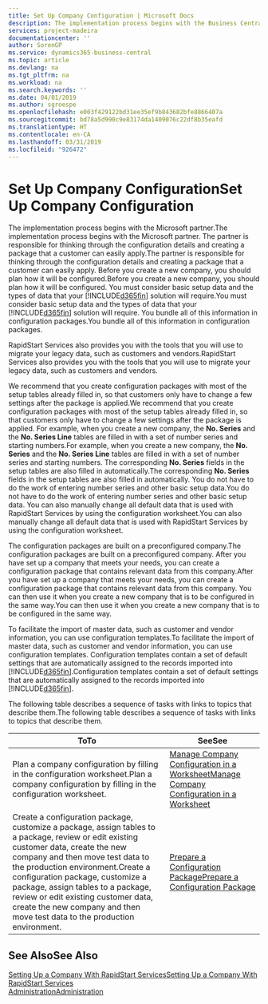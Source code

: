 ```yaml
---
title: Set Up Company Configuration | Microsoft Docs
description: The implementation process begins with the Business Central solution will require. You bundle all of this information into configuration packages.
services: project-madeira
documentationcenter: ''
author: SorenGP
ms.service: dynamics365-business-central
ms.topic: article
ms.devlang: na
ms.tgt_pltfrm: na
ms.workload: na
ms.search.keywords: ''
ms.date: 04/01/2019
ms.author: sgroespe
ms.openlocfilehash: e003f429122bd31ee35ef9b843682bfe8866407a
ms.sourcegitcommit: bd78a5d990c9e83174da1409076c22df8b35eafd
ms.translationtype: HT
ms.contentlocale: en-CA
ms.lasthandoff: 03/31/2019
ms.locfileid: "926472"
---
```

# <a name="set-up-company-configuration"></a><span data-ttu-id="0ff05-104">Set Up Company Configuration</span><span class="sxs-lookup"><span data-stu-id="0ff05-104">Set Up Company Configuration</span></span>
<span data-ttu-id="0ff05-105">The implementation process begins with the Microsoft partner.</span><span class="sxs-lookup"><span data-stu-id="0ff05-105">The implementation process begins with the Microsoft partner.</span></span> <span data-ttu-id="0ff05-106">The partner is responsible for thinking through the configuration details and creating a package that a customer can easily apply.</span><span class="sxs-lookup"><span data-stu-id="0ff05-106">The partner is responsible for thinking through the configuration details and creating a package that a customer can easily apply.</span></span> <span data-ttu-id="0ff05-107">Before you create a new company, you should plan how it will be configured.</span><span class="sxs-lookup"><span data-stu-id="0ff05-107">Before you create a new company, you should plan how it will be configured.</span></span> <span data-ttu-id="0ff05-108">You must consider basic setup data and the types of data that your [!INCLUDE[d365fin](includes/d365fin_md.md)] solution will require.</span><span class="sxs-lookup"><span data-stu-id="0ff05-108">You must consider basic setup data and the types of data that your [!INCLUDE[d365fin](includes/d365fin_md.md)] solution will require.</span></span> <span data-ttu-id="0ff05-109">You bundle all of this information in configuration packages.</span><span class="sxs-lookup"><span data-stu-id="0ff05-109">You bundle all of this information in configuration packages.</span></span>

<span data-ttu-id="0ff05-110">RapidStart Services also provides you with the tools that you will use to migrate your legacy data, such as customers and vendors.</span><span class="sxs-lookup"><span data-stu-id="0ff05-110">RapidStart Services also provides you with the tools that you will use to migrate your legacy data, such as customers and vendors.</span></span>  

<span data-ttu-id="0ff05-111">We recommend that you create configuration packages with most of the setup tables already filled in, so that customers only have to change a few settings after the package is applied.</span><span class="sxs-lookup"><span data-stu-id="0ff05-111">We recommend that you create configuration packages with most of the setup tables already filled in, so that customers only have to change a few settings after the package is applied.</span></span> <span data-ttu-id="0ff05-112">For example, when you create a new company, the **No. Series** and the **No. Series Line** tables are filled in with a set of number series and starting numbers.</span><span class="sxs-lookup"><span data-stu-id="0ff05-112">For example, when you create a new company, the **No. Series** and the **No. Series Line** tables are filled in with a set of number series and starting numbers.</span></span> <span data-ttu-id="0ff05-113">The corresponding **No. Series** fields in the setup tables are also filled in automatically.</span><span class="sxs-lookup"><span data-stu-id="0ff05-113">The corresponding **No. Series** fields in the setup tables are also filled in automatically.</span></span> <span data-ttu-id="0ff05-114">You do not have to do the work of entering number series and other basic setup data.</span><span class="sxs-lookup"><span data-stu-id="0ff05-114">You do not have to do the work of entering number series and other basic setup data.</span></span> <span data-ttu-id="0ff05-115">You can also manually change all default data that is used with RapidStart Services by using the configuration worksheet.</span><span class="sxs-lookup"><span data-stu-id="0ff05-115">You can also manually change all default data that is used with RapidStart Services by using the configuration worksheet.</span></span>  

<span data-ttu-id="0ff05-116">The configuration packages are built on a preconfigured company.</span><span class="sxs-lookup"><span data-stu-id="0ff05-116">The configuration packages are built on a preconfigured company.</span></span> <span data-ttu-id="0ff05-117">After you have set up a company that meets your needs, you can create a configuration package that contains relevant data from this company.</span><span class="sxs-lookup"><span data-stu-id="0ff05-117">After you have set up a company that meets your needs, you can create a configuration package that contains relevant data from this company.</span></span> <span data-ttu-id="0ff05-118">You can then use it when you create a new company that is to be configured in the same way.</span><span class="sxs-lookup"><span data-stu-id="0ff05-118">You can then use it when you create a new company that is to be configured in the same way.</span></span>  

<span data-ttu-id="0ff05-119">To facilitate the import of master data, such as customer and vendor information, you can use configuration templates.</span><span class="sxs-lookup"><span data-stu-id="0ff05-119">To facilitate the import of master data, such as customer and vendor information, you can use configuration templates.</span></span> <span data-ttu-id="0ff05-120">Configuration templates contain a set of default settings that are automatically assigned to the records imported into [!INCLUDE[d365fin](includes/d365fin_md.md)].</span><span class="sxs-lookup"><span data-stu-id="0ff05-120">Configuration templates contain a set of default settings that are automatically assigned to the records imported into [!INCLUDE[d365fin](includes/d365fin_md.md)].</span></span>

<span data-ttu-id="0ff05-121">The following table describes a sequence of tasks with links to topics that describe them.</span><span class="sxs-lookup"><span data-stu-id="0ff05-121">The following table describes a sequence of tasks with links to topics that describe them.</span></span>

|<span data-ttu-id="0ff05-122">**To**</span><span class="sxs-lookup"><span data-stu-id="0ff05-122">**To**</span></span>|<span data-ttu-id="0ff05-123">**See**</span><span class="sxs-lookup"><span data-stu-id="0ff05-123">**See**</span></span>|  
|------------|-------------|  
|<span data-ttu-id="0ff05-124">Plan a company configuration by filling in the configuration worksheet.</span><span class="sxs-lookup"><span data-stu-id="0ff05-124">Plan a company configuration by filling in the configuration worksheet.</span></span>|[<span data-ttu-id="0ff05-125">Manage Company Configuration in a Worksheet</span><span class="sxs-lookup"><span data-stu-id="0ff05-125">Manage Company Configuration in a Worksheet</span></span>](admin-how-to-manage-company-configuration-in-a-worksheet.md)|  
|<span data-ttu-id="0ff05-126">Create a configuration package, customize a package, assign tables to a package, review or edit existing customer data, create the new company and then move test data to the production environment.</span><span class="sxs-lookup"><span data-stu-id="0ff05-126">Create a configuration package, customize a package, assign tables to a package, review or edit existing customer data, create the new company and then move test data to the production environment.</span></span>|[<span data-ttu-id="0ff05-127">Prepare a Configuration Package</span><span class="sxs-lookup"><span data-stu-id="0ff05-127">Prepare a Configuration Package</span></span>](admin-how-to-prepare-a-configuration-package.md)| 

## <a name="see-also"></a><span data-ttu-id="0ff05-128">See Also</span><span class="sxs-lookup"><span data-stu-id="0ff05-128">See Also</span></span>  
[<span data-ttu-id="0ff05-129">Setting Up a Company With RapidStart Services</span><span class="sxs-lookup"><span data-stu-id="0ff05-129">Setting Up a Company With RapidStart Services</span></span>](admin-set-up-a-company-with-rapidstart.md)  
[<span data-ttu-id="0ff05-130">Administration</span><span class="sxs-lookup"><span data-stu-id="0ff05-130">Administration</span></span>](admin-setup-and-administration.md)
